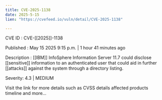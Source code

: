 ```yaml
---
title: CVE-2025-1138
date: 2025-5-15
lien: "https://cvefeed.io/vuln/detail/CVE-2025-1138"

---
```


CVE ID : CVE-[[2025]]-1138

Published :  May 15
2025
9:15 p.m. | 1 hour
41 minutes ago

Description : [[IBM]] InfoSphere Information Server 11.7 could disclose [[sensitive]] information to an authenticated user that could aid in further [[attacks]] against the system through a directory listing.

Severity: 4.3 | MEDIUM

Visit the link for more details
such as CVSS details
affected products
timeline
and more...
